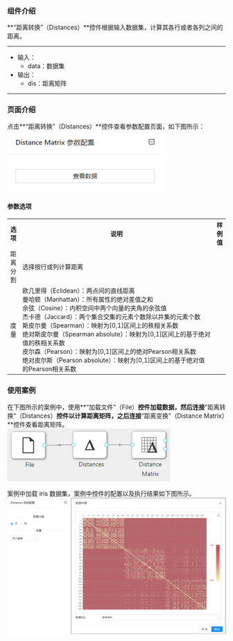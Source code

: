 ### 组件介绍
**“距离转换”（Distances）**控件根据输入数据集，计算其各行或者各列之间的距离。

<hr/>

- 输入：
  - data：数据集
- 输出：
  - dis：距离矩阵

<hr/>


### 页面介绍
点击**“距离转换”（Distances）**控件查看参数配置页面，如下图所示：  
[ ![](/img/aistudio/preprocess/distance-matrix/param.png) ](/img/aistudio/preprocess/distance-matrix/param.png)

#### 参数选项
<table>
  <tr>
    <th>选项</th>
    <th width="650">说明</th>
    <th>样例值</th>
  </tr>
  <tr>
      <td>距离分割</td> 
      <td>
      选择按行或列计算距离
      </td> 
      <td></td>
  </tr>
  <tr>
      <td>度量</td> 
      <td>
      欧几里得（Eclidean）：两点间的直线距离<br/>
      曼哈顿（Manhattan）：所有属性的绝对差值之和<br/>
      余弦（Cosine）：内积空间中两个向量的夹角的余弦值<br/>
      杰卡德（Jaccard）：两个集合交集的元素个数除以并集的元素个数<br/>
      斯皮尔曼（Spearman）：映射为[0,1]区间上的秩相关系数<br/>
      绝对斯皮尔曼（Spearman absolute）：映射为[0,1]区间上的基于绝对值的秩相关系数<br/>
      皮尔森（Pearson）：映射为[0,1]区间上的绝对Pearson相关系数<br/>
      绝对皮尔斯（Pearson absolute）：映射为[0,1]区间上的基于绝对值的Pearson相关系数
      </td> 
      <td></td>
  </tr>
</table>

### 使用案例
在下图所示的案例中，使用**“加载文件”（File）**控件加载数据，然后连接**“距离转换”（Distances）**控件以计算距离矩阵，之后连接**“距离变换”（Distance Matrix）**控件查看距离矩阵。   
[ ![](/img/aistudio/preprocess/distance-matrix/workflow.png) ](/img/aistudio/preprocess/distance-matrix/workflow.png)

案例中加载 iris 数据集，案例中控件的配置以及执行结果如下图所示。  
[ ![](/img/aistudio/preprocess/distance-matrix/workflow-result.png) ](/img/aistudio/preprocess/distance-matrix/workflow-result.png)